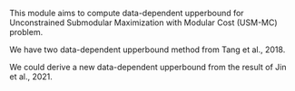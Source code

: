 This module aims to compute data-dependent upperbound for Unconstrained Submodular Maximization with Modular Cost (USM-MC) problem.

We have two data-dependent upperbound method from Tang et al., 2018.

We could derive a new data-dependent upperbound from the result of Jin et al., 2021.